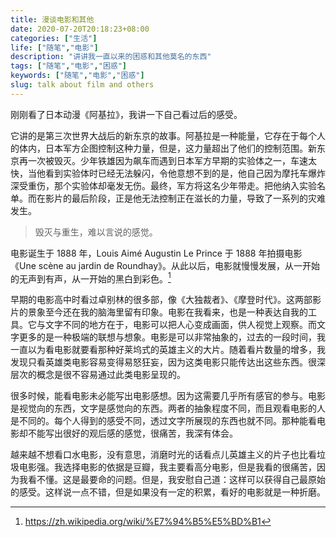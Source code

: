 ```yaml
---
title: 漫谈电影和其他
date: 2020-07-20T20:18:23+08:00
categories: ["生活"]
life: ["随笔","电影"]
description: "讲讲我一直以来的困惑和其他莫名的东西"
tags: ["随笔","电影","困惑"]
keywords: ["随笔","电影","困惑"]
slug: talk about film and others
---
```


刚刚看了日本动漫《阿基拉》，我讲一下自己看过后的感受。

它讲的是第三次世界大战后的新东京的故事。阿基拉是一种能量，它存在于每个人的体内，日本军方企图控制这种力量，但是，这力量超出了他们的控制范围。新东京再一次被毁灭。少年铁雄因为飙车而遇到日本军方早期的实验体之一，车速太快，当他看到实验体时已经无法躲闪，令他意想不到的是，他自己因为摩托车爆炸深受重伤，那个实验体却毫发无伤。最终，军方将这名少年带走。把他纳入实验名单。而在影片的最后阶段，正是他无法控制正在滋长的力量，导致了一系列的灾难发生。

> 毁灭与重生，难以言说的感觉。

电影诞生于 1888 年，Louis Aimé Augustin Le Prince 于 1888 年拍摄电影《Une scène au jardin de Roundhay》。从此以后，电影就慢慢发展，从一开始的无声到有声，从一开始的黑白到彩色。[^1]

早期的电影高中时看过卓别林的很多部，像《大独裁者》、《摩登时代》。这两部影片的景象至今还在我的脑海里留有印象。电影在我看来，也是一种表达自我的工具。它与文字不同的地方在于，电影可以把人心变成画面，供人视觉上观察。而文字更多的是一种极端的联想与想象。电影是可以非常抽象的，过去的一段时间，我一直以为看电影就要看那种好莱坞式的英雄主义的大片。随着看片数量的增多，我发现只看英雄类电影容易变得易怒狂妄，因为这类电影只能传达出这些东西。很深层次的概念是很不容易通过此类电影呈现的。

很多时候，能看电影未必能写出电影感想。因为这需要几乎所有感官的参与。电影是视觉向的东西，文字是感觉向的东西。两者的抽象程度不同，而且观看电影的人是不同的。每个人得到的感受不同，透过文字所展现的东西也就不同。那种能看电影却不能写出很好的观后感的感觉，很痛苦，我深有体会。

越来越不想看口水电影，没有意思，消磨时光的话看点儿英雄主义的片子也比看垃圾电影强。我选择电影的依据是豆瓣，我主要看高分电影，但是我看的很痛苦，因为我看不懂。这是最要命的问题。但是，我安慰自己道：这样可以获得自己最原始的感受。这样说一点不错，但是如果没有一定的积累，看好的电影就是一种折磨。

[^1]: https://zh.wikipedia.org/wiki/%E7%94%B5%E5%BD%B1